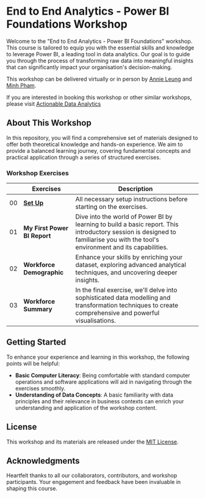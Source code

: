 # End to End Analytics - Power BI Foundations Workshop

Welcome to the "End to End Analytics - Power BI Foundations" workshop. This course is tailored to equip you with the essential skills and knowledge to leverage Power BI, a leading tool in data analytics. Our goal is to guide you through the process of transforming raw data into meaningful insights that can significantly impact your organisation's decision-making.

This workshop can be delivered virtually or in person by [Annie Leung](https://www.linkedin.com/in/annieleung) and [Minh Pham](https://www.linkedin.com/in/phamminh).

If you are interested in booking this workshop or other similar workshops, please visit [Actionable Data Analytics](https://actionabledataanalytics.com/)

## About This Workshop

In this repository, you will find a comprehensive set of materials designed to offer both theoretical knowledge and hands-on experience. We aim to provide a balanced learning journey, covering fundamental concepts and practical application through a series of structured exercises.

### Workshop Exercises

| | Exercises                         | Description |
| ----- | ----------------------------- | ----------- |
|00| **[Set Up](https://github.com/dataannie/pbi-end-to-end-analytics/tree/main/00-setup)**       | All necessary setup instructions before starting on the exercises. |
|01| **My First Power BI Report** | Dive into the world of Power BI by learning to build a basic report. This introductory session is designed to familiarise you with the tool's environment and its capabilities. |
|02| **Workforce Demographic** | Enhance your skills by enriching your dataset, exploring advanced analytical techniques, and uncovering deeper insights. |
|03| **Workforce Summary** | In the final exercise, we'll delve into sophisticated data modelling and transformation techniques to create comprehensive and powerful visualisations. |


## Getting Started

To enhance your experience and learning in this workshop, the following points will be helpful:

- **Basic Computer Literacy**: Being comfortable with standard computer operations and software applications will aid in navigating through the exercises smoothly.
- **Understanding of Data Concepts**: A basic familiarity with data principles and their relevance in business contexts can enrich your understanding and application of the workshop content.

## License

This workshop and its materials are released under the [MIT License](LICENSE).

## Acknowledgments

Heartfelt thanks to all our collaborators, contributors, and workshop participants. Your engagement and feedback have been invaluable in shaping this course.

